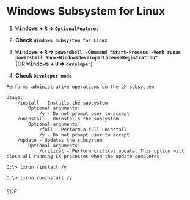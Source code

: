 # Windows Subsystem for Linux


1. **<kbd>Windows</kbd> + <kbd>R</kbd> => `OptionalFeatures`**

1. **Check `Windows Subsystem for Linux`**

1. **<kbd>Windows</kbd> + <kbd>R</kbd> => `powershell -Command "Start-Process -Verb runas powershell Show-WindowsDeveloperLicenseRegistration"`**
<br>(OR **<kbd>Windows</kbd> + <kbd>U</kbd> => `developer`**)

1. **Check `Developer mode`**



```
Performs administrative operations on the LX subsystem

Usage:
    /install - Installs the subsystem
        Optional arguments:
            /y - Do not prompt user to accept
    /uninstall - Uninstalls the subsystem
        Optional arguments:
            /full - Perform a full uninstall
            /y - Do not prompt user to accept
    /update - Updates the subsystem
        Optional arguments:
            /critical - Perform critical update. This option will close all running LX processes when the update completes.
```

```
C:\> lxrun /install /y
```

```
C:\> lxrun /uninstall /y
```


###### EOF
